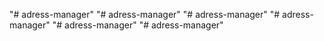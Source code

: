 "# adress-manager" 
"# adress-manager" 
"# adress-manager" 
"# adress-manager" 
"# adress-manager" 
"# adress-manager" 
